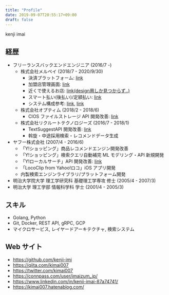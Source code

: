 ```yaml
---
title: "Profile"
date: 2019-09-07T20:55:17+09:00
draft: false
---
```


kenji imai

## 経歴

- フリーランスバックエンドエンジニア (2016/7 -)
  - 株式会社メルペイ (2018/7 - 2020/9/30)
      - 決済プラットフォーム: [link](https://engineering.mercari.com/blog/entry/2019-12-21-104948/)
      - 加盟店管理画面: [link](https://partner-support.merpay.com/hc/ja/categories/360001340491)
      - 近くで使えるお店: [link(design用しか見つからず..)](https://note.com/mercari_design/n/nee562c61e1b7)
      - スマート払い(後払い)/定額払い: [link](https://www.mercari.com/jp/help_center/category/693/)
      - システム構成参考: [link](https://engineering.mercari.com/en/blog/entry/2019-06-06-160120/), [link](https://cloud.google.com/blog/ja/topics/customers/merpay-cloud-spanner-google-kubernetes-engine)
  - 株式会社オプティム (2018/2 - 2018/6)
      - CIOS ファイルストレージ API 開発改善: [link](https://www.optim.cloud/platform/)
  - 株式会社リクルートテクノロジーズ (2016/7 - 2018/1)
      - TextSuggestAPI 開発改善: [link](https://a3rt.recruit-tech.co.jp/product/textSuggestAPI/)
      - 斡旋・中途採用検索・レコメンドデータ生成
- ヤフー株式会社 (2007/4 - 2016/6)
  - 「Y!ショッピング」商品レコメンドエンジン開発改善
  - 「Y!ショッピング」検索クエリ自動補完 ML モデリング・API 新規開発
  - 「Y!ローカルサーチ」API 開発改善: [link](https://developer.yahoo.co.jp/webapi/map/openlocalplatform/v1/localsearch.html)
  - 「LocoClip from Yahoo!ロコ」iOS アプリ開発
  - 内製検索エンジンライブラリ/プラットフォーム開発
- 明治大学院大学 理工学研究科 基礎理工学専攻 修士 (2005/4 - 2007/3)
- 明治大学 理工学部 情報科学科 学士 (2001/4 - 2005/3)

## スキル

- Golang, Python
- Git, Docker, REST API, gRPC, GCP
- マイクロサービス, レイヤードアーキテクチャ, 検索システム

## Web サイト

- https://github.com/kenji-imi
- https://qiita.com/kimai007
- https://twitter.com/kimai007
- https://connpass.com/user/imaizum_jp/
- https://www.linkedin.com/in/kenji-imai-87a74741/
- https://kimai007.hatenablog.com/
